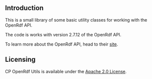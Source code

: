 ## Introduction
This is a small library of some basic utility classes for working with the OpenRdf API.

The code is works with version 2.7.12 of the OpenRdf API.

To learn more about the OpenRdf API, head to their [site](http://openrdf.org).

## Licensing

CP OpenRdf Utils is available under the [Apache 2.0 License](http://www.apache.org/licenses/LICENSE-2.0.html).

